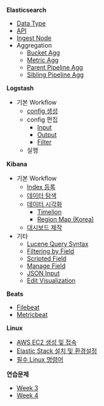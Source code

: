 **Elasticsearch**
   * [Data Type](https://github.com/higee/elastic/wiki/Data-Type)
   * [API](https://github.com/higee/elastic/wiki/API)
   * [Ingest Node](https://github.com/higee/elastic/wiki/Ingest-Node)
   * Aggregation
       * [Bucket Agg](https://github.com/higee/elastic/wiki/Bucket-Agg)
       * [Metric Agg](https://github.com/higee/elastic/wiki/Metric-Agg)
       * [Parent Pipeline Agg](https://github.com/higee/elastic/wiki/Parent-Pipeline-Agg)
       * [Sibling Pipeline Agg](https://github.com/higee/elastic/wiki/Sibling-Pipeline-Agg)

**Logstash**
   * 기본 Workflow
       * [config 생성](https://github.com/higee/elastic/wiki/Logstash-config-%EC%83%9D%EC%84%B1)
       * config 편집
           * [Input](https://github.com/higee/elastic/wiki/Logstash-Input)
           * [Output](https://github.com/higee/elastic/wiki/Logstash-Output)
           * [Filter](https://github.com/higee/elastic/wiki/Logstash-Filter)
       * 실행

**Kibana**
   * 기본 Workflow
        * [Index 등록](https://github.com/higee/elastic/wiki/index-%EB%93%B1%EB%A1%9D)
        * [데이터 탐색](https://github.com/higee/elastic/wiki/%EB%8D%B0%EC%9D%B4%ED%84%B0-%ED%83%90%EC%83%89)
        * [데이터 시각화](https://github.com/higee/elastic/wiki/%EB%8D%B0%EC%9D%B4%ED%84%B0-%EC%8B%9C%EA%B0%81%ED%99%94)
            * [Timelion](https://github.com/higee/elastic/wiki/Timelion)
            * [Region Map (Korea)](https://github.com/higee/elastic/wiki/Region-Map-(Korea))
        * [대시보드 제작](https://github.com/higee/elastic/wiki/%EB%8C%80%EC%8B%9C%EB%B3%B4%EB%93%9C-%EC%A0%9C%EC%9E%91)
   * 기타
        * [Lucene Query Syntax](https://github.com/higee/elastic/wiki/Lucene-Query-Syntax)
        * [Filtering by Field](https://github.com/higee/elastic/wiki/Filtering-by-Field)
        * [Scripted Field](https://github.com/higee/elastic/wiki/Scripted-Field)
        * [Manage Field](https://github.com/higee/elastic/wiki/Manage-Field)
        * [JSON Input](https://github.com/higee/elastic/wiki/JSON-Input)
        * [Edit Visualization](https://github.com/higee/elastic/wiki/Visualization-%EC%88%98%EC%A0%95)

**Beats**
   * [Filebeat](https://github.com/higee/elastic/wiki/Filebeat)
   * [Metricbeat](https://github.com/higee/elastic/wiki/Metricbeat)

**Linux**
* [AWS EC2 생성 및 접속](https://github.com/higee/elastic/wiki/AWS-EC2-Instance-%EC%83%9D%EC%84%B1-%EB%B0%8F-%EC%A0%91%EC%86%8D)
* [Elastic Stack 설치 및 환경설정](https://github.com/higee/elastic/wiki/Elastic-Stack-%EC%84%A4%EC%B9%98-%EB%B0%8F-%ED%99%98%EA%B2%BD-%EC%84%A4%EC%A0%95)
* [필수 Linux 명령어](https://github.com/higee/elastic/wiki/%ED%95%84%EC%88%98-linux-%EB%AA%85%EB%A0%B9%EC%96%B4)

**연습문제**
* [Week 3](https://github.com/higee/elastic/wiki/Week-3)
* [Week 4](https://github.com/higee/elastic/wiki/Week-4)